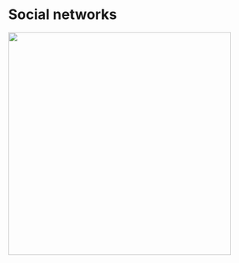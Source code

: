 # Social networks

<img src="https://github.com/shekharbiswas/Wharton_Craft_content/assets/32758439/e6cb1715-e370-416b-94df-a797acafa1ca" width="450">
